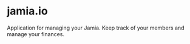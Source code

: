 # jamia.io
Application for managing your Jamia. Keep track of your members and manage your finances.
